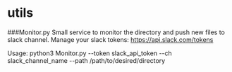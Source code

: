 # utils

###Monitor.py
Small service to monitor the directory and push new files to slack channel. Manage your slack tokens: https://api.slack.com/tokens

Usage:
	python3 Monitor.py --token slack_api_token --ch slack_channel_name --path /path/to/desired/directory  